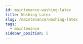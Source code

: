 ```yaml
---
id: maintenance-washing-latex
title: Washing Latex
slug: /maintenance/washing-latex
tags:
  - maintenance
sidebar_position: 5
---
```

